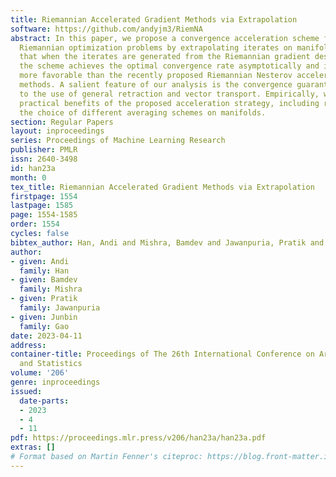 ```yaml
---
title: Riemannian Accelerated Gradient Methods via Extrapolation
software: https://github.com/andyjm3/RiemNA
abstract: In this paper, we propose a convergence acceleration scheme for general
  Riemannian optimization problems by extrapolating iterates on manifolds. We show
  that when the iterates are generated from the Riemannian gradient descent method,
  the scheme achieves the optimal convergence rate asymptotically and is computationally
  more favorable than the recently proposed Riemannian Nesterov accelerated gradient
  methods. A salient feature of our analysis is the convergence guarantees with respect
  to the use of general retraction and vector transport. Empirically, we verify the
  practical benefits of the proposed acceleration strategy, including robustness to
  the choice of different averaging schemes on manifolds.
section: Regular Papers
layout: inproceedings
series: Proceedings of Machine Learning Research
publisher: PMLR
issn: 2640-3498
id: han23a
month: 0
tex_title: Riemannian Accelerated Gradient Methods via Extrapolation
firstpage: 1554
lastpage: 1585
page: 1554-1585
order: 1554
cycles: false
bibtex_author: Han, Andi and Mishra, Bamdev and Jawanpuria, Pratik and Gao, Junbin
author:
- given: Andi
  family: Han
- given: Bamdev
  family: Mishra
- given: Pratik
  family: Jawanpuria
- given: Junbin
  family: Gao
date: 2023-04-11
address:
container-title: Proceedings of The 26th International Conference on Artificial Intelligence
  and Statistics
volume: '206'
genre: inproceedings
issued:
  date-parts:
  - 2023
  - 4
  - 11
pdf: https://proceedings.mlr.press/v206/han23a/han23a.pdf
extras: []
# Format based on Martin Fenner's citeproc: https://blog.front-matter.io/posts/citeproc-yaml-for-bibliographies/
---
```

